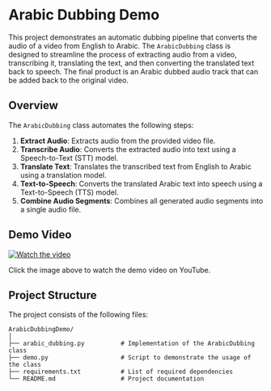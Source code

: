 # Arabic Dubbing Demo

This project demonstrates an automatic dubbing pipeline that converts the audio of a video from English to Arabic. The `ArabicDubbing` class is designed to streamline the process of extracting audio from a video, transcribing it, translating the text, and then converting the translated text back to speech. The final product is an Arabic dubbed audio track that can be added back to the original video.

## Overview

The `ArabicDubbing` class automates the following steps:

1. **Extract Audio**: Extracts audio from the provided video file.
2. **Transcribe Audio**: Converts the extracted audio into text using a Speech-to-Text (STT) model.
3. **Translate Text**: Translates the transcribed text from English to Arabic using a translation model.
4. **Text-to-Speech**: Converts the translated Arabic text into speech using a Text-to-Speech (TTS) model.
5. **Combine Audio Segments**: Combines all generated audio segments into a single audio file.



## Demo Video

[![Watch the video](https://img.youtube.com/vi/jZLYdPW68gg/maxresdefault.jpg)](https://youtu.be/jZLYdPW68gg)

Click the image above to watch the demo video on YouTube.



## Project Structure

The project consists of the following files:

```plaintext
ArabicDubbingDemo/
│
├── arabic_dubbing.py          # Implementation of the ArabicDubbing class
├── demo.py                    # Script to demonstrate the usage of the class
├── requirements.txt           # List of required dependencies
└── README.md                  # Project documentation



